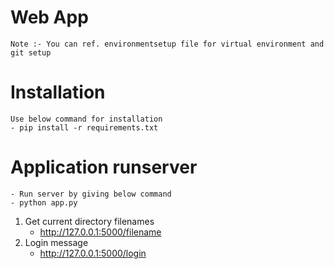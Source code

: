 Web App
=======
	
	Note :- You can ref. environmentsetup file for virtual environment and git setup

# Installation
	Use below command for installation
	- pip install -r requirements.txt

# Application runserver
	- Run server by giving below command
	- python app.py

1. Get current directory filenames
	- http://127.0.0.1:5000/filename
2. Login message 	
	- http://127.0.0.1:5000/login
